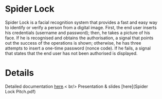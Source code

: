 # Spider Lock
Spider Lock is a facial recognition system that provides a fast and easy way to identify or verify a person from a digital image.
First, the end user inserts his credentials (username and password); then, he takes a picture of his face. If he is recognised and obtains the authorisation, a signal that points out the success of the operations is shown; otherwise, he has three attempts to insert a one-time password (nonce code). If he fails, a signal that states that the end user has not been authorised is displayed.

# Details
Detailed documentation [here](Report.pdf).< br/>
Presentation & slides [here](Spider Lock Pitch.pdf)

